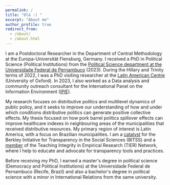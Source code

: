 ```yaml
---
permalink: /
title: "Olá :) "
excerpt: "About me"
author_profile: true
redirect_from: 
  - /about/
  - /about.html
---
```


I am a Postdoctoral Researcher in the Department of Central Methodology at the Europa-Universität Flensburg, Germany. I received a PhD in Political Science (Political Institutions) from the [Political Science department at the Universidade Federal de Pernambuco](https://www.ufpe.br/politica) (2023). During the Hillary and Trinity terms of 2022, I was a PhD visiting researcher at the [Latin American Centre](https://www.lac.ox.ac.uk/people/amanda-domingos) (University of Oxford). In 2023, I also worked as a Data analysis and community outreach consultant for the International Panel on the Information Environment ([IPIE](https://ipie.info/)).

My research focuses on distributive politics and multilevel dynamics of public policy, and it seeks to improve our understanding of how and under which conditions distributive politics can generate positive collective effects. My thesis focused on how pork barrel politics spillover effects can improve healthcare indexes in neighbouring areas of the municipalities that received distributive resources. My primary region of interest is Latin America, with a focus on Brazilian municipalities. I am a [catalyst](https://www.bitss.org/people/amanda-domingos/) for the Berkley Initiative for Transparency in the Social Sciences (BITSS) and a [member](https://www.projecttier.org/person/amanda-domingos/) of the Teaching Integrity in Empirical Research (TIER) Network, where I help to educate and advocate for transparency tools and practices. 

Before receiving my PhD, I earned a master's degree in political science (Democracy and Political Institutions) at the Universidade Federal de Pernambuco (Recife, Brazil) and also a bachelor's degree in political science with a minor in International Relations from the same university. 
